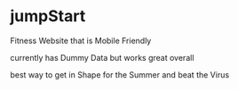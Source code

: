 # jumpStart

Fitness Website that is Mobile Friendly

currently has Dummy Data but works great overall

best way to get in Shape for the Summer and beat the Virus

